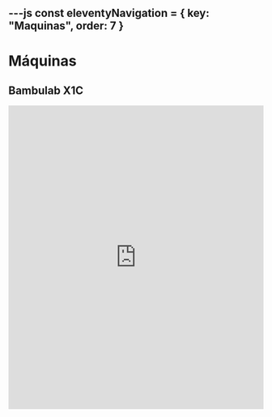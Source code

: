 ---js
const eleventyNavigation = {
 key: "Maquinas",
 order: 7
}
---

# Máquinas

## Bambulab X1C

<!-- Google Calendar Appointment Scheduling begin -->
<iframe src="https://calendar.google.com/calendar/appointments/schedules/AcZssZ0tTHRJLcyj7voC4ob1S8Q7eSxw7exRavLQ8miSsNqB-3efHxNCyeLvcYzXQID_f7hA_q01vQO9?gv=true" style="border: 0;background-color:white" width="100%" height="600" frameborder="0"></iframe>
<!-- end Google Calendar Appointment Scheduling -->
